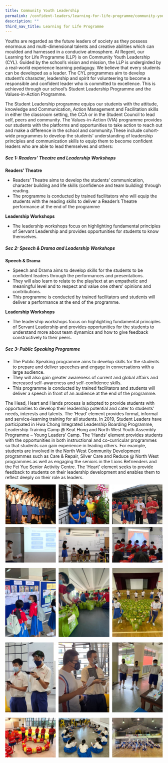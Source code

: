 ```yaml
---
title: Community Youth Leadership
permalink: /confident-leaders/learning-for-life-programme/community-youth-leadership/
description: ""
third_nav_title: Learning for Life Programme
---
```

Youths are regarded as the future leaders of society as they possess enormous and multi-dimensional talents and creative abilities which can moulded and harnessed in a conducive atmosphere. At Regent, our Learning for Life Programme (LLP) is on Community Youth Leadership (CYL). Guided by the school’s vision and mission, the LLP is undergirded by a real-world experience learning pedagogy. We believe that every students can be developed as a leader. The CYL programmes aim to develop student’s character, leadership and spirit for volunteering to become a responsible and confident leader who is committed to excellence. This is achieved through our school’s Student Leadership Programme and the Values-in-Action Programme.

The Student Leadership programme equips our students with the attitude, knowledge and Communication, Action Management and Facilitation skills in either the classroom setting, the CCA or in the Student Council to lead self, peers and community. The Values-in-Action (VIA) programme provides our students with the platforms and opportunities to take action to reach out and make a difference in the school and community.These include cohort-wide programmes to develop the students’ understanding of leadership principles and communication skills to equip them to become confident leaders who are able to lead themselves and others:

##### **Sec 1: Readers’ Theatre and Leadership Workshops** 

**Readers’ Theatre**

*   Readers’ Theatre aims to develop the students’ communication, character building and life skills (confidence and team building) through reading.
*   The programme is conducted by trained facilitators who will equip the students with the reading skills to deliver a Reader’s Theatre performance at the end of the programme

**Leadership Workshops** 

*   The leadership workshops focus on highlighting fundamental principles of Servant Leadership and provides opportunities for students to know themselves.

##### **Sec 2: Speech & Drama and Leadership Workshops** 

**Speech & Drama** 

*   Speech and Drama aims to develop skills for the students to be confident leaders through the performances and presentations.
*   They will also learn to relate to the play/text at an empathetic and meaningful level and to respect and value one others’ opinions and contributions.
*   This programme is conducted by trained facilitators and students will deliver a performance at the end of the programme. 

**Leadership Workshops**

*   The leadership workshops focus on highlighting fundamental principles of Servant Leadership and provides opportunities for the students to understand more about team dynamics and how to give feedback constructively to their peers. 

##### **Sec 3: Public Speaking Programme** 

*   The Public Speaking programme aims to develop skills for the students to prepare and deliver speeches and engage in conversations with a large audience. 
*   They will also gain greater awareness of current and global affairs and increased self-awareness and self-confidence skills.
*   This programme is conducted by trained facilitators and students will deliver a speech in front of an audience at the end of the programme. 

The Head, Heart and Hands process is adopted to provide students with opportunities to develop their leadership potential and cater to students’ needs, interests and talents. The ‘Head’ element provides formal, informal and service-learning training for all students. In 2019, Student Leaders have participated in Hwa Chong Integrated Leadership Boarding Programme, Leadership Training Camp @ Keat Hong and North West Youth Assembly Programme – Young Leaders’ Camp. The ‘Hands’ element provides students with the opportunities in both instructional and co-curricular programmes so that students can gain experience in leading others. For example, students are involved in the North West Community Development programmes such as Care & Repair, Silver Care and Reduce @ North West programmes as well as engaging the seniors in the Lions Befrienders and the Fei Yue Senior Activity Centre. The ‘Heart’ element seeks to provide feedback to students on their leadership development and enables them to reflect deeply on their role as leaders.

![](/images/Community%20Youth%20Leadership/Youth%20Community%20Programme.jpg)

![](/images/Community%20Youth%20Leadership/Youth%20Community%20Programme%201.jpg)

![](/images/Community%20Youth%20Leadership/Youth%20Community%20Programme%202.jpg)

![](/images/Community%20Youth%20Leadership/Youth%20Community%20Programme%203.jpg)